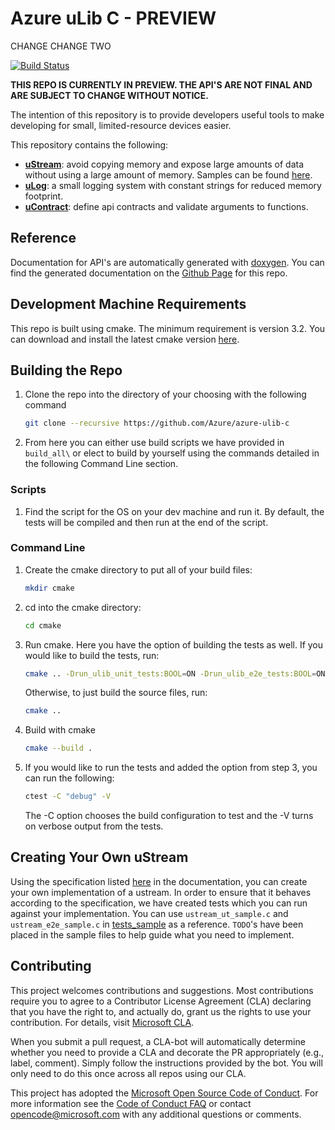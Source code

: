 # Azure uLib C - PREVIEW

CHANGE
CHANGE TWO


[![Build Status](https://azure-iot-sdks.visualstudio.com/azure-iot-stuben/_apis/build/status/azure-iot-ulib/azure-iot-ulib-build?branchName=master)](https://azure-iot-sdks.visualstudio.com/azure-iot-stuben/_build/latest?definitionId=176&branchName=master)

**THIS REPO IS CURRENTLY IN PREVIEW. THE API'S ARE NOT FINAL AND ARE SUBJECT TO CHANGE WITHOUT NOTICE.**

The intention of this repository is to provide developers useful tools to make developing for small, limited-resource devices easier.

This repository contains the following:

* [**uStream**](https://azure.github.io/azure-ulib-c/ustream__base_8h.html): avoid copying memory and expose large amounts of data without using a large amount of memory. Samples can be found [here](https://github.com/Azure/azure-ulib-c/tree/master/samples).
* [**uLog**](https://azure.github.io/azure-ulib-c/ulog_8h.html): a small logging system with constant strings for reduced memory footprint.
* [**uContract**](https://azure.github.io/azure-ulib-c/ucontract_8h.html): define api contracts and validate arguments to functions.

## Reference

Documentation for API's are automatically generated with [doxygen](http://www.doxygen.nl/). You can find the generated documentation
on the [Github Page](https://azure.github.io/azure-ulib-c) for this repo.

## Development Machine Requirements

This repo is built using cmake. The minimum requirement is version 3.2. You can download and install the latest cmake version [here](https://cmake.org/).

## Building the Repo

1. Clone the repo into the directory of your choosing with the following command

    ```bash
    git clone --recursive https://github.com/Azure/azure-ulib-c
    ```

2. From here you can either use build scripts we have provided in `build_all\` or elect to build by yourself using the commands detailed in the following Command Line section.

### Scripts

1. Find the script for the OS on your dev machine and run it. By default, the tests will be compiled and then run at the end of the script.

### Command Line

1. Create the cmake directory to put all of your build files:

    ```bash
    mkdir cmake
    ```

2. cd into the cmake directory:

    ```bash
    cd cmake
    ```

3. Run cmake. Here you have the option of building the tests as well. If you would like to build the tests, run:

    ```bash
    cmake .. -Drun_ulib_unit_tests:BOOL=ON -Drun_ulib_e2e_tests:BOOL=ON
    ```

    Otherwise, to just build the source files, run:

    ```bash
    cmake ..
    ```

4. Build with cmake

    ```bash
    cmake --build .
    ```

5. If you would like to run the tests and added the option from step 3, you can run the following:

    ```bash
    ctest -C "debug" -V
    ```

    The -C option chooses the build configuration to test and the -V turns on verbose output from the tests.

## Creating Your Own uStream

Using the specification listed [here](https://azure.github.io/azure-ulib-c/ustream__base_8h.html) in the
documentation, you can create your own implementation of a ustream. In order to ensure that it behaves
according to the specification, we have created tests which you can run against your implementation. 
You can use `ustream_ut_sample.c` and `ustream_e2e_sample.c` in [tests_sample](tests/tests_sample) as a
reference. `TODO`'s have been placed in the sample files to help guide what you need to implement.

## Contributing

This project welcomes contributions and suggestions.  Most contributions require you to agree to a
Contributor License Agreement (CLA) declaring that you have the right to, and actually do, grant us
the rights to use your contribution. For details, visit [Microsoft CLA](https://cla.microsoft.com).

When you submit a pull request, a CLA-bot will automatically determine whether you need to provide
a CLA and decorate the PR appropriately (e.g., label, comment). Simply follow the instructions
provided by the bot. You will only need to do this once across all repos using our CLA.

This project has adopted the [Microsoft Open Source Code of Conduct](https://opensource.microsoft.com/codeofconduct/).
For more information see the [Code of Conduct FAQ](https://opensource.microsoft.com/codeofconduct/faq/) or
contact [opencode@microsoft.com](mailto:opencode@microsoft.com) with any additional questions or comments.
